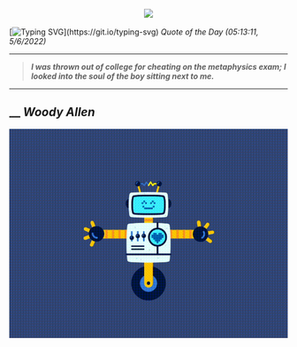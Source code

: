 <p align='center'><img src='https://komarev.com/ghpvc/?username=hungpurdie&label=Total+Vistors&color=brightgreen&style=plastic'></p> 


 [![Typing SVG](https://readme-typing-svg.herokuapp.com?font=Press+Start+2P&color=C2F784&size=35&width=900&height=100&lines=Hello+World%2C+I'm+Hung+!)](https://git.io/typing-svg) 
 _Quote of the Day (05:13:11, 5/6/2022)_
___
>**_I was thrown out of college for cheating on the metaphysics exam; I looked into the soul of the boy sitting next to me._**
___
## __ **_Woody Allen_** 
<p align="center"><img src="src/assets/images/robot-dancing-dribble.gif"/></p>